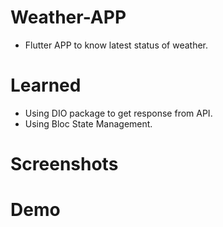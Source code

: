 # Weather-APP

- Flutter APP to know latest status of weather.

# Learned

- Using DIO package to get response from API.
- Using Bloc State Management.


# Screenshots



# Demo

